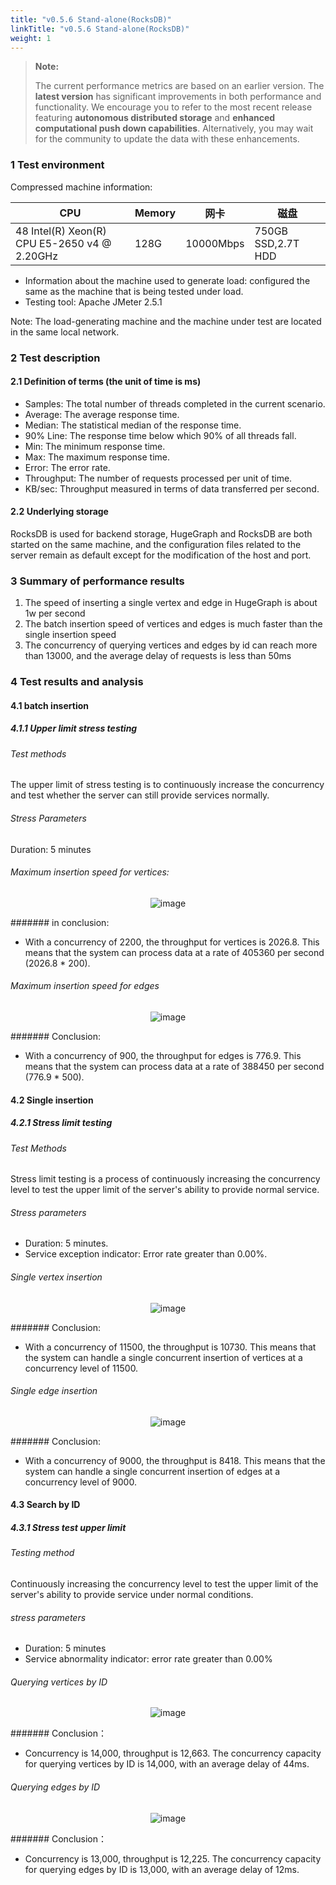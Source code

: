 ```yaml
---
title: "v0.5.6 Stand-alone(RocksDB)"
linkTitle: "v0.5.6 Stand-alone(RocksDB)"
weight: 1
---
```


> **Note:** 
> 
> The current performance metrics are based on an earlier version. The **latest version** has significant 
> improvements in both performance and functionality. We encourage you to refer to the most recent release featuring 
> **autonomous distributed storage** and **enhanced computational push down capabilities**. Alternatively, 
> you may wait for the community to update the data with these enhancements.

### 1 Test environment

Compressed machine information:

| CPU                                          | Memory | 网卡        | 磁盘                 |
|----------------------------------------------|--------|-----------|--------------------|
| 48 Intel(R) Xeon(R) CPU E5-2650 v4 @ 2.20GHz | 128G   | 10000Mbps | 750GB SSD,2.7T HDD |

- Information about the machine used to generate load: configured the same as the machine that is being tested under load.
- Testing tool: Apache JMeter 2.5.1

Note: The load-generating machine and the machine under test are located in the same local network.

### 2 Test description

#### 2.1 Definition of terms (the unit of time is ms)

- Samples: The total number of threads completed in the current scenario.
- Average: The average response time.
- Median: The statistical median of the response time.
- 90% Line: The response time below which 90% of all threads fall.
- Min: The minimum response time.
- Max: The maximum response time.
- Error: The error rate.
- Throughput: The number of requests processed per unit of time.
- KB/sec: Throughput measured in terms of data transferred per second.

#### 2.2 Underlying storage

RocksDB is used for backend storage, HugeGraph and RocksDB are both started on the same machine, and the configuration files related to the server remain as default except for the modification of the host and port.

### 3 Summary of performance results

1. The speed of inserting a single vertex and edge in HugeGraph is about 1w per second
2. The batch insertion speed of vertices and edges is much faster than the single insertion speed
3. The concurrency of querying vertices and edges by id can reach more than 13000, and the average delay of requests is less than 50ms

### 4 Test results and analysis

#### 4.1 batch insertion

##### 4.1.1 Upper limit stress testing

###### Test methods

The upper limit of stress testing is to continuously increase the concurrency and test whether the server can still provide services normally.

###### Stress Parameters

Duration: 5 minutes

###### Maximum insertion speed for vertices:

<center>
  <img src="/docs/images/API-perf/v0.5.6/rocksdb/vertex_batch.png" alt="image">
</center>


####### in conclusion:

- With a concurrency of 2200, the throughput for vertices is 2026.8. This means that the system can process data at a rate of 405360 per second (2026.8 * 200).


###### Maximum insertion speed for edges


<center>
  <img src="/docs/images/API-perf/v0.5.6/rocksdb/edge_batch.png" alt="image">
</center>

####### Conclusion:

- With a concurrency of 900, the throughput for edges is 776.9. This means that the system can process data at a rate of 388450 per second (776.9 * 500).

#### 4.2 Single insertion

##### 4.2.1 Stress limit testing

###### Test Methods

Stress limit testing is a process of continuously increasing the concurrency level to test the upper limit of the server's ability to provide normal service.

###### Stress parameters

- Duration: 5 minutes.
- Service exception indicator: Error rate greater than 0.00%.

###### Single vertex insertion

<center>
  <img src="/docs/images/API-perf/v0.5.6/rocksdb/vertex_single.png" alt="image">
</center>


####### Conclusion:

- With a concurrency of 11500, the throughput is 10730. This means that the system can handle a single concurrent insertion of vertices at a concurrency level of 11500.

###### Single edge insertion

<center>
  <img src="/docs/images/API-perf/v0.5.6/rocksdb/edge_single.png" alt="image">
</center>


####### Conclusion:

- With a concurrency of 9000, the throughput is 8418. This means that the system can handle a single concurrent insertion of edges at a concurrency level of 9000.

#### 4.3 Search by ID

##### 4.3.1 Stress test upper limit

###### Testing method

Continuously increasing the concurrency level to test the upper limit of the server's ability to provide service under normal conditions.

###### stress parameters

- Duration: 5 minutes
- Service abnormality indicator: error rate greater than 0.00%

###### Querying vertices by ID

<center>
  <img src="/docs/images/API-perf/v0.5.6/rocksdb/vertex_id_query.png" alt="image">
</center>

####### Conclusion：

- Concurrency is 14,000, throughput is 12,663. The concurrency capacity for querying vertices by ID is 14,000, with an average delay of 44ms.

###### Querying edges by ID

<center>
  <img src="/docs/images/API-perf/v0.5.6/rocksdb/edge_id_query.png" alt="image">
</center>


####### Conclusion：

- Concurrency is 13,000, throughput is 12,225. The concurrency capacity for querying edges by ID is 13,000, with an average delay of 12ms.
